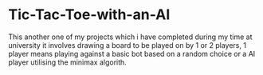 # Tic-Tac-Toe-with-an-AI
This another one of my projects which i have completed during my time at university
it involves drawing a board to be played on by 1 or 2 players, 1 player means playing
against a basic bot based on a random choice or a AI player utilising the minimax algorith.
